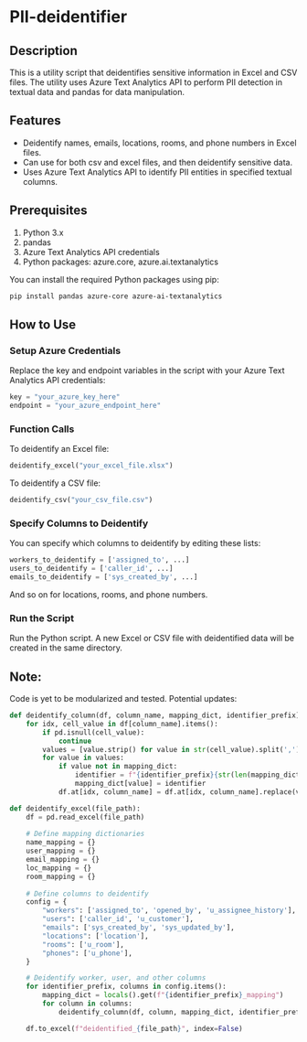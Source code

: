 # PII-deidentifier

## Description
This is a utility script that deidentifies sensitive information in Excel and CSV files. The utility uses Azure Text Analytics API to perform PII detection in textual data and pandas for data manipulation.

## Features
- Deidentify names, emails, locations, rooms, and phone numbers in Excel files.
- Can use for both csv and excel files, and then deidentify sensitive data.
- Uses Azure Text Analytics API to identify PII entities in specified textual columns.

## Prerequisites
1. Python 3.x
2. pandas
3. Azure Text Analytics API credentials
4. Python packages: azure.core, azure.ai.textanalytics

You can install the required Python packages using pip:
```bash
pip install pandas azure-core azure-ai-textanalytics
```
## How to Use

### Setup Azure Credentials
Replace the key and endpoint variables in the script with your Azure Text Analytics API credentials:
```python
key = "your_azure_key_here"
endpoint = "your_azure_endpoint_here"
```

### Function Calls
To deidentify an Excel file:
```python
deidentify_excel("your_excel_file.xlsx")
```

To deidentify a CSV file:
```python
deidentify_csv("your_csv_file.csv")
```

### Specify Columns to Deidentify
You can specify which columns to deidentify by editing these lists:
```python
workers_to_deidentify = ['assigned_to', ...]
users_to_deidentify = ['caller_id', ...]
emails_to_deidentify = ['sys_created_by', ...]
```
And so on for locations, rooms, and phone numbers.

### Run the Script
Run the Python script. A new Excel or CSV file with deidentified data will be created in the same directory.

## Note:
Code is yet to be modularized and tested. Potential updates:
```python
def deidentify_column(df, column_name, mapping_dict, identifier_prefix):
    for idx, cell_value in df[column_name].items():
        if pd.isnull(cell_value):
            continue
        values = [value.strip() for value in str(cell_value).split(',')]
        for value in values:
            if value not in mapping_dict:
                identifier = f"{identifier_prefix}{str(len(mapping_dict) + 1).zfill(3)}"
                mapping_dict[value] = identifier
            df.at[idx, column_name] = df.at[idx, column_name].replace(value, mapping_dict[value])

def deidentify_excel(file_path):
    df = pd.read_excel(file_path)
    
    # Define mapping dictionaries
    name_mapping = {}
    user_mapping = {}
    email_mapping = {}
    loc_mapping = {}
    room_mapping = {}
    
    # Define columns to deidentify
    config = {
        "workers": ['assigned_to', 'opened_by', 'u_assignee_history'],
        "users": ['caller_id', 'u_customer'],
        "emails": ['sys_created_by', 'sys_updated_by'],
        "locations": ['location'],
        "rooms": ['u_room'],
        "phones": ['u_phone'],
    }

    # Deidentify worker, user, and other columns
    for identifier_prefix, columns in config.items():
        mapping_dict = locals().get(f"{identifier_prefix}_mapping")
        for column in columns:
            deidentify_column(df, column, mapping_dict, identifier_prefix.capitalize())

    df.to_excel(f"deidentified_{file_path}", index=False)
```










